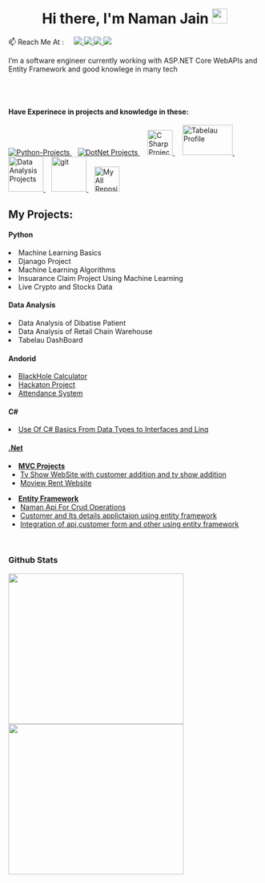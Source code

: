 <h1 align="center">Hi there, I'm Naman Jain <img src="https://raw.githubusercontent.com/MartinHeinz/MartinHeinz/master/wave.gif" width="30px">
</h1>
<p> 📫 Reach Me At : &nbsp&nbsp&nbsp
   <a href="https://www.linkedin.com/in/naman-jain-379b03193" alt="Naman's linkedin">
      <img src="https://img.shields.io/badge/-NamanJain-blue?style=flat-square&logo=Linkedin&logoColor=white" />
 </a>
 <a href="https://www.codechef.com/users/al0ma" alt="CodeChef Id">
   <img src="https://img.shields.io/badge/-NamanJain-brown?style=flat-square&logo=CodeChef" />
   </a>
   <a href="https://codeforces.com/profile/w1nar" alt="CodeForce">
      <img src="https://img.shields.io/badge/-NamanJain-brown?style=flat-square&logo=CodeForces&logoColor=white" />
   </a>
   <a href="https://www.hackerrank.com/naman_jain9460?hr_r=1" alt="HackerRank">
      <img src="https://img.shields.io/badge/-NamanJain-black?style=flat-square&logo=HackerRank" />
   </a>
</p>
<p> I’m a software engineer currently working with ASP.NET Core WebAPIs and Entity Framework and good knowlege in many tech</p>
 
<br><br>
 
 <p>
   <h4>Have Experinece in projects and knowledge in these:</h4>
 </p>
 
 <p>
   <a href="#Python"> 
      <img src="https://www.vectorlogo.zone/logos/python/python-ar21.svg" alt="Python-Projects" /> 
   </a> 
   &nbsp&nbsp
   <a href="#.Net""> 
      <img src="https://www.vectorlogo.zone/logos/dotnet/dotnet-ar21.svg" alt="DotNet Projects" /> 
   </a> 
   &nbsp&nbsp&nbsp
   <a href="#CSharp" > 
      <img src="https://seeklogo.com/images/C/c-sharp-c-logo-02F17714BA-seeklogo.com.png" alt="C Sharp Projects" width="50" height="50"/> 
   </a> 
   &nbsp&nbsp&nbsp
   <a href="https://public.tableau.com/app/profile/naman.jain8573" target="_blank"> 
      <img src="https://logos-world.net/wp-content/uploads/2021/10/Tableau-Logo-700x394.png" alt="Tabelau Profile" width="100" height="60"/> 
   </a> 
   &nbsp&nbsp&nbsp
   <a href="#DataAnalysis"> 
      <img src="https://cdn-icons-png.flaticon.com/512/1643/1643996.png" alt="Data Analysis Projects" width="70" height="70"/> 
   </a> 
   &nbsp&nbsp
   <a href="#Android"> 
         <img src="https://www.iconsdb.com/icons/preview/green/android-6-xxl.png" alt="git" width="70" height="70"/> 
   </a> 
   &nbsp&nbsp
   <a href="https://github.com/namanjain123?tab=repositories" target="_blank"> 
         <img src="https://www.vectorlogo.zone/logos/git-scm/git-scm-icon.svg" alt="My All Repository In Git" width="50" height="50"/> 
   </a>
</p>
  
 <h2>My Projects:</h2>
 <p id="Python">
  <h4>Python </h4>
      <ui>
         <li>Machine Learning Basics</li>
         <li>Djanago Project</li>
         <li>Machine Learning Algorithms</li>
         <li>Insuarance Claim Project Using Machine Learning</li>
         <li>Live Crypto and Stocks Data</li>
      </ui>
 </p>
 
 <p id="DataAnalysis">
   <h4>Data Analysis</h4>
   <ui>
      <li>Data Analysis of Dibatise Patient</li>
      <li>Data Analysis of Retail Chain Warehouse</li>
      <li>Tabelau DashBoard</li>
   </ui>
  </p>
 
 <p id="Android">
   <h4>Andorid</h4>
   <ui>
                <li><a href="https://github.com/namanjain123/Black-Hole-Calculator-APK" target="_blank">BlackHole Calculator</a></li>
                <li><a href="https://github.com/namanjain123/Hackathon-project" target="_blank">Hackaton Project</a></li>
                <li><a href="https://github.com/namanjain123/attendance-system" target="_blank">Attendance System</a></li>
          </ui>
 </p>
 
 <p id="CSharp">
   <h4>C#</h4>
               <ui>
               <li><a href="https://github.com/namanjain123/C-Sharp-Basics">Use Of C# Basics From Data Types to Interfaces and Linq</li>
               </ui>
 </p>
 <p id=".Net"><h4>.Net</h4>
             <li>
               <b><a href="https://github.com/namanjain123/Mvc-Application">MVC Projects</a></b>
                  <ul>
                     <li>
                     <a href="https://github.com/namanjain123/Mvc-Application/tree/main/WebApplication2">
                        Tv Show WebSite with customer addition and tv show addition
                     </a>
                     </li>
                     <li><a href="https://github.com/namanjain123/Mvc-Application/tree/main/WebApplication1">Moview Rent Website</a></li>
                  </ul> 
             </li>
             <li>
               <b><a href="https://github.com/namanjain123/Entity-Framework">Entity Framework</a></b>
               <ul>
               <li><a href="https://github.com/namanjain123/Entity-Framework/tree/main/NamanApi">Naman Api For Crud Operations</a></li>
               <li><a href="https://github.com/namanjain123/Entity-Framework/tree/main/DemoWebApp">Customer and Its details applictaion using entity framework</a></li>
               <li><a href="https://github.com/namanjain123/Entity-Framework/tree/main/Startingsetup">Integration of api,customer form and other using entity framework</a></li>
               </ul>
 </p>
 

 <br>
 <h3>Github Stats</h3>
 <!--Addition of Stats on github -->
 <a href="#">
  <img src="https://github-readme-stats.vercel.app/api/?username=namanjain123&count_private=true&showicons=true&theme=jolly" width="350" height="300" align="centre">
</a>
<!--Second Stats-->
 <a href="#">
  <img src="https://github-readme-streak-stats.herokuapp.com/?user=namanjain123&showicons=true&theme=jolly" width="350" height="300" align="centre">
</a>

 <!--
**namanjain123/namanjain123** is a ✨ _special_ ✨ repository because its `README.md` (this file) appears on your GitHub profile.

Here are some ideas to get you started:

- 🔭 I’m currently working on ...
- 🌱 I’m currently learning ...
- 👯 I’m looking to collaborate on ...
- 🤔 I’m looking for help with ...
- 💬 Ask me about ...
- 📫 How to reach me: ...
- 😄 Pronouns: ...
- ⚡ Fun fact: ...
-->

